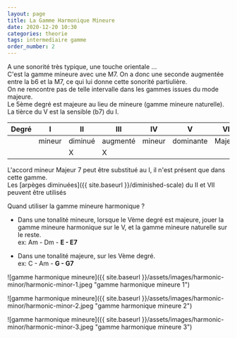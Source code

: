 ```yaml
---
layout: page
title: La Gamme Harmonique Mineure
date: 2020-12-20 10:30
categories: theorie
tags: intermediaire gamme
order_number: 2
---
```


A une sonorité très typique, une touche orientale ...  
C'est la gamme mineure avec une M7. On a donc une seconde augmentée entre la b6 et la M7, ce qui lui donne cette sonorité partiulière.  
On ne rencontre pas de telle intervalle dans les gammes issues du mode majeure.  
Le 5ème degré est majeure au lieu de mineure (gamme mineure naturelle).  
La tièrce du V est la sensible (b7) du I.


Degré | I      | II      | III      | IV     | V         | VI     | VII     |
------|--------|---------|----------|--------|-----------|--------|---------|
      | mineur | diminué | augmenté | mineur | dominante | Majeur | diminué |
      |        | X       | X        |        |           |        | x       |

L'accord mineur Majeur 7 peut être substitué au I, il n'est présent que dans cette gamme.  
Les [arpèges diminuées]({{ site.baseurl }}/diminished-scale) du II et VII peuvent être utilisés

Quand utiliser la gamme mineure harmonique ?

* Dans une tonalité mineure, lorsque le Vème degré est majeure, jouer la gamme mineure harmonique sur le V, et la gamme mineure naturelle sur le reste.  
ex: Am - Dm - **E - E7**

* Dans une tonalité majeure, sur les Vème degré.  
ex: C - Am - **G - G7**

![gamme harmonique mineure]({{ site.baseurl }}/assets/images/harmonic-minor/harmonic-minor-1.jpeg "gamme harmonique mineure 1")

![gamme harmonique mineure]({{ site.baseurl }}/assets/images/harmonic-minor/harmonic-minor-2.jpeg "gamme harmonique mineure 2")

![gamme harmonique mineure]({{ site.baseurl }}/assets/images/harmonic-minor/harmonic-minor-3.jpeg "gamme harmonique mineure 3")